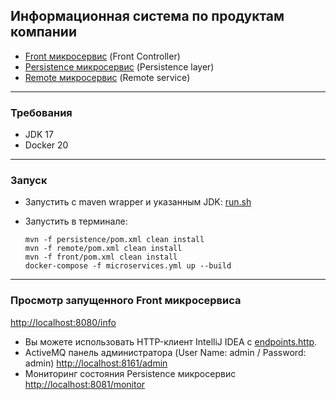 Информационная система по продуктам компании
--------------------------------------------

- [Front микросервис](front) (Front Controller)
- [Persistence микросервис](persistence) (Persistence layer)
- [Remote микросервис](remote) (Remote service)

___

### Требования

- JDK 17
- Docker 20

___

### Запуск

* Запустить с maven wrapper и указанным JDK: [run.sh](run.sh)

* Запустить в терминале:
    ```shell
    mvn -f persistence/pom.xml clean install
    mvn -f remote/pom.xml clean install
    mvn -f front/pom.xml clean install
    docker-compose -f microservices.yml up --build
    ```

___

### Просмотр запущенного Front микросервиса

[http://localhost:8080/info](http://localhost:8080/info)
- Вы можете использовать HTTP-клиент IntelliJ IDEA с [endpoints.http](endpoints.http).
- ActiveMQ панель администратора (User Name: admin / Password: admin) [http://localhost:8161/admin](http://localhost:8161/admin)
- Мониторинг состояния Persistence микросервис [http://localhost:8081/monitor](http://localhost:8081/monitor)